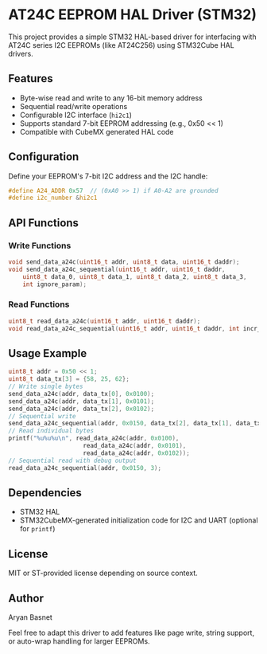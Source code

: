 # AT24C EEPROM HAL Driver (STM32)

This project provides a simple STM32 HAL-based driver for interfacing with AT24C series I2C EEPROMs (like AT24C256) using STM32Cube HAL drivers.

## Features

* Byte-wise read and write to any 16-bit memory address
* Sequential read/write operations
* Configurable I2C interface (`hi2c1`)
* Supports standard 7-bit EEPROM addressing (e.g., 0x50 << 1)
* Compatible with CubeMX generated HAL code

## Configuration

Define your EEPROM's 7-bit I2C address and the I2C handle:

```c
#define A24_ADDR 0x57  // (0xA0 >> 1) if A0-A2 are grounded
#define i2c_number &hi2c1
```
## API Functions
### Write Functions
```c
void send_data_a24c(uint16_t addr, uint8_t data, uint16_t daddr);
void send_data_a24c_sequential(uint16_t addr, uint16_t daddr,
    uint8_t data_0, uint8_t data_1, uint8_t data_2, uint8_t data_3,
    int ignore_param);
```

### Read Functions

```c
uint8_t read_data_a24c(uint16_t addr, uint16_t daddr);
void read_data_a24c_sequential(uint16_t addr, uint16_t daddr, int incr_tim);
```
##  Usage Example
```c
uint8_t addr = 0x50 << 1;
uint8_t data_tx[3] = {58, 25, 62};
// Write single bytes
send_data_a24c(addr, data_tx[0], 0x0100);
send_data_a24c(addr, data_tx[1], 0x0101);
send_data_a24c(addr, data_tx[2], 0x0102);
// Sequential write
send_data_a24c_sequential(addr, 0x0150, data_tx[2], data_tx[1], data_tx[0], 1);
// Read individual bytes
printf("%u%u%u\n", read_data_a24c(addr, 0x0100),
                     read_data_a24c(addr, 0x0101),
                     read_data_a24c(addr, 0x0102));
// Sequential read with debug output
read_data_a24c_sequential(addr, 0x0150, 3);
```

##  Dependencies

* STM32 HAL
* STM32CubeMX-generated initialization code for I2C and UART (optional for `printf`)

## License

MIT or ST-provided license depending on source context.

## Author

Aryan Basnet

Feel free to adapt this driver to add features like page write, string support, or auto-wrap handling for larger EEPROMs.
